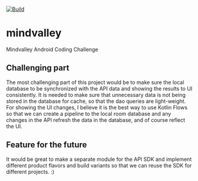 [![Build](https://github.com/minthura/mindvalley/actions/workflows/gradle-publish.yml/badge.svg)](https://github.com/minthura/mindvalley/actions/workflows/gradle-publish.yml)

# mindvalley
Mindvalley Android Coding Challenge

## Challenging part

The most challenging part of this project would be to make sure the local database to be synchronized with the API data and showing the results to UI consistently. It is needed to make sure that unnecessary data is not being stored in the database for cache, so that the dao queries are light-weight. For showing the UI changes, I believe it is the best way to use Kotlin Flows so that we can create a pipeline to the local room database and any changes in the API refresh the data in the database, and of course reflect the UI.

## Feature for the future

It would be great to make a separate module for the API SDK and implement different product flavors and build variants so that we can reuse the SDK for different projects. :)
